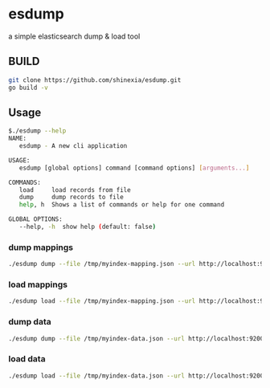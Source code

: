 # esdump

a simple elasticsearch dump & load tool

## BUILD

``` bash
git clone https://github.com/shinexia/esdump.git
go build -v
```

## Usage

``` bash
$./esdump --help
NAME:
   esdump - A new cli application

USAGE:
   esdump [global options] command [command options] [arguments...]

COMMANDS:
   load     load records from file
   dump     dump records to file
   help, h  Shows a list of commands or help for one command

GLOBAL OPTIONS:
   --help, -h  show help (default: false)

```

### dump mappings

``` bash
./esdump dump --file /tmp/myindex-mapping.json --url http://localhost:9200/myindex --type mapping
```

### load mappings

``` bash
./esdump load --file /tmp/myindex-mapping.json --url http://localhost:9200/myindex --type mapping
```

### dump data

``` bash
./esdump dump --file /tmp/myindex-data.json --url http://localhost:9200/myindex --type data
```

### load data

``` bash
./esdump load --file /tmp/myindex-data.json --url http://localhost:9200/myindex --type data
```
